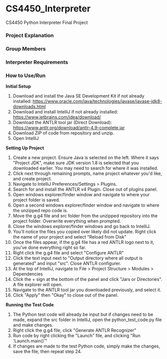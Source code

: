 # CS4450_Interpreter
CS4450 Python Interpreter Final Project

### Project Explanation

### Group Members

### Interpreter Requirements

### How to Use/Run
**Initial Setup**
1. Download and install the Java SE Development Kit if not already installed: https://www.oracle.com/java/technologies/javase/javase-jdk8-downloads.html
2. Download and install IntelliJ if not already installed: https://www.jetbrains.com/idea/download/
3. Download the ANTLR tool jar (Direct Download): https://www.antlr.org/download/antlr-4.9-complete.jar
4. Download ZIP of code from repository and unzip.
5. Open IntelliJ

**Setting Up Project**
1. Create a new project. Ensure Java is selected on the left. Where it says "Project JDK", make sure JDK version 1.8 is selected that you downloaded earlier. You may need to search for where it was installed.
2. Click next through remaining prompts, name project whatever you'd like, and create project.
3. Navigate to IntelliJ Preferences/Settings > Plugins.
4. Search for and install the ANTLR v4 Plugin. Close out of plugins panel.
5. Open windows explorer/finder window and navigate to where your project folder is saved.
6. Open a second windows explorer/finder window and navigate to where the unzipped repo code is.
7. Move the g.g4 file and src folder from the unzipped repository into the project folder. Overwrite everything when prompted.
8. Close the windows explorer/finder windows and go back to IntelliJ.
9. You'll notice the files you copied over likely did not update. Right click the name of your project and select "Reload from Disk"
10. Once the files appear, if the g.g4 file has a red ANTLR logo next to it, you've done everything right so far.
11. Right click the g.g4 file and select "Configure ANTLR"
12. Click the text input next to "Output directory where all output is generated" and input "src". Close ANTLR configurer.
13. At the top of IntelliJ, navigate to File > Project Structure > Modules > Dependencies
14. Click the + sign at the bottom of the panel and click "Jars or Directories". A file explorer will open.
15. Navigate to the ANTLR tool jar you downloaded previously, and select it.
16. Click "Apply" then "Okay" to close out of the panel.

**Running the Test Code**
1. The Python test code will already be input but if changes need to be made, expand the src folder in IntelliJ, open the python_test_code.py file and make changes.
2. Right click the g.g4 file, click "Generate ANTLR Recognizer"
3. Run code by right clicking the "Launch" file, and clicking "Run 'Launch.main()'"
4. If changes are made to the test Python code, simply make the changes, save the file, then repeat step 24.
